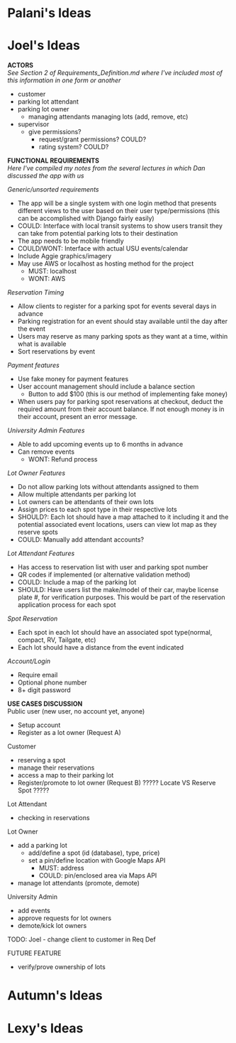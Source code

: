# Palani's Ideas


# Joel's Ideas
**ACTORS**  
*See Section 2 of Requirements_Definition.md where I've included most of this information in one form or another*
 * customer
 * parking lot attendant
 * parking lot owner
	* managing attendants
	managing lots (add, remove, etc)
 * supervisor
	* give permissions? 
		* request/grant permissions?  COULD?
		* rating system? 				COULD?

**FUNCTIONAL REQUIREMENTS**  
*Here I've compiled my notes from the several lectures in which Dan discussed the app with us*  

*Generic/unsorted requirements*
* The app will be a single system with one login method that presents different views to the user based on their user type/permissions (this can be accomplished with Django fairly easily)  
* COULD: Interface with local transit systems to show users transit they can take from potential parking lots to their destination
* The app needs to be mobile friendly
* COULD/WONT: Interface with actual USU events/calendar
* Include Aggie graphics/imagery
* May use AWS or localhost as hosting method for the project
	* MUST: localhost
	* WONT: AWS

*Reservation Timing*
* Allow clients to register for a parking spot for events several days in advance
* Parking registration for an event should stay available until the day after the event  
* Users may reserve as many parking spots as they want at a time, within what is available
* Sort reservations by event

*Payment features*
* Use fake money for payment features
* User account management should include a balance section
	* Button to add $100 (this is our method of implementing fake money)
* When users pay for parking spot reservations at checkout, deduct the required amount from their account balance. If not enough money is in their account, present an error message.  

*University Admin Features*
* Able to add upcoming events up to 6 months in advance
* Can remove events
	* WONT: Refund process

*Lot Owner Features*
* Do not allow parking lots without attendants assigned to them
* Allow multiple attendants per parking lot
* Lot owners can be attendants of their own lots
* Assign prices to each spot type in their respective lots
* SHOULD?: Each lot should have a map attached to it including it and the potential associated event locations, users can view lot map as they reserve spots
* COULD: Manually add attendant accounts?

*Lot Attendant Features*
* Has access to reservation list with user and parking spot number
* QR codes if implemented (or alternative validation method)
* COULD: Include a map of the parking lot
* SHOULD: Have users list the make/model of their car, maybe license plate #, for verification purposes. This would be part of the reservation application process for each spot

*Spot Reservation*
* Each spot in each lot should have an associated spot type(normal, compact, RV, Tailgate, etc)
* Each lot should have a distance from the event indicated

*Account/Login*  
* Require email
* Optional phone number
* 8+ digit password

**USE CASES DISCUSSION**  
Public user (new user, no account yet, anyone)
- Setup account
- Register as a lot owner (Request A)

Customer
- reserving a spot
- manage their reservations
- access a map to their parking lot
- Register/promote to lot owner (Request B)
????? Locate VS Reserve Spot ?????

Lot Attendant
- checking in reservations 

Lot Owner
- add a parking lot
	- add/define a spot (id (database), type, price)
	- set a pin/define location with Google Maps API
		- MUST: address
		- COULD: pin/enclosed area via Maps API
- manage lot attendants (promote, demote)

University Admin
- add events
- approve requests for lot owners
- demote/kick lot owners

TODO: Joel - change client to customer in Req Def

FUTURE FEATURE
- verify/prove ownership of lots



# Autumn's Ideas


# Lexy's Ideas

